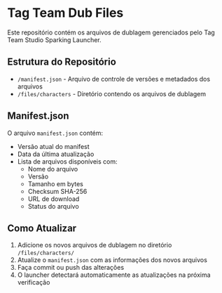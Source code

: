 # Tag Team Dub Files

Este repositório contém os arquivos de dublagem gerenciados pelo Tag Team Studio Sparking Launcher.

## Estrutura do Repositório

- `/manifest.json` - Arquivo de controle de versões e metadados dos arquivos
- `/files/characters` - Diretório contendo os arquivos de dublagem

## Manifest.json

O arquivo `manifest.json` contém:
- Versão atual do manifest
- Data da última atualização
- Lista de arquivos disponíveis com:
  - Nome do arquivo
  - Versão
  - Tamanho em bytes
  - Checksum SHA-256
  - URL de download
  - Status do arquivo

## Como Atualizar

1. Adicione os novos arquivos de dublagem no diretório `/files/characters/`
2. Atualize o `manifest.json` com as informações dos novos arquivos
3. Faça commit ou push das alterações
4. O launcher detectará automaticamente as atualizações na próxima verificação 
